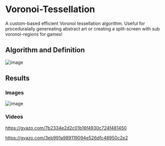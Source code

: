 # Voronoi-Tessellation
A custom-based efficient Voronoi tessellation algorithm. Useful for proceduralally genereating abstract art or creating a split-screen with sub voronoi-regions for games!

## Algorithm and Definition


![image](https://user-images.githubusercontent.com/73378249/137647070-9c60f1db-a222-466e-a22e-aa31cd3a8154.png)

## Results
### Images
![image](https://user-images.githubusercontent.com/73378249/137647011-7b6112b9-3c06-471c-bbbd-ccaa19641319.png)

### Videos

https://gyazo.com/7b2334e2d2c01b16f4930c724f481450

https://gyazo.com/3eb991a989119094e526dfc48950c2e2

